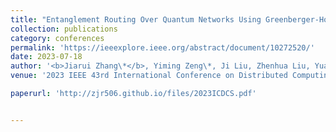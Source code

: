 ```yaml
---
title: "Entanglement Routing Over Quantum Networks Using Greenberger-Horne-Zeilinger Measurements"
collection: publications
category: conferences
permalink: 'https://ieeexplore.ieee.org/abstract/document/10272520/'
date: 2023-07-18
author: '<b>Jiarui Zhang\*</b>, Yiming Zeng\*, Ji Liu, Zhenhua Liu, Yuanyuan Yang'
venue: '2023 IEEE 43rd International Conference on Distributed Computing Systems (ICDCS)'

paperurl: 'http://zjr506.github.io/files/2023ICDCS.pdf'


---
```



